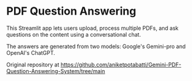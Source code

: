 # PDF Question Answering

This Streamlit app lets users upload, process multiple PDFs, and ask questions on the content using a conversational chat. 

The answers are generated from two models: Google's Gemini-pro and OpenAI's ChatGPT.

Original repository at https://github.com/aniketpotabatti/Gemini-PDF-Question-Answering-System/tree/main
